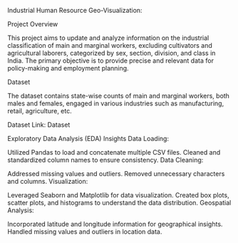 Industrial Human Resource Geo-Visualization:

Project Overview

This project aims to update and analyze information on the industrial classification of main and marginal workers, excluding cultivators and agricultural laborers, categorized by sex, section, division, and class in India. The primary objective is to provide precise and relevant data for policy-making and employment planning.

Dataset

The dataset contains state-wise counts of main and marginal workers, both males and females, engaged in various industries such as manufacturing, retail, agriculture, etc.

Dataset Link: Dataset

Exploratory Data Analysis (EDA) Insights
Data Loading:

Utilized Pandas to load and concatenate multiple CSV files.
Cleaned and standardized column names to ensure consistency.
Data Cleaning:

Addressed missing values and outliers.
Removed unnecessary characters and columns.
Visualization:

Leveraged Seaborn and Matplotlib for data visualization.
Created box plots, scatter plots, and histograms to understand the data distribution.
Geospatial Analysis:

Incorporated latitude and longitude information for geographical insights.
Handled missing values and outliers in location data.
